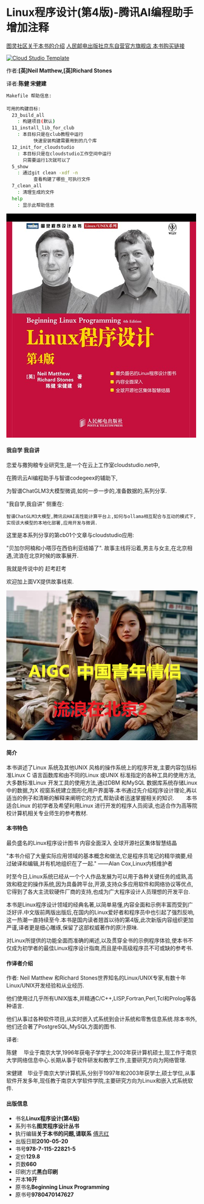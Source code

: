 # Linux程序设计(第4版)-腾讯AI编程助手增加注释

[图灵社区关于本书的介绍](https://www.ituring.com.cn/book/171) [人民邮电出版社京东自营官方旗舰店 本书购买链接](https://item.jd.com/13078641.html)

[![Cloud Studio Template](https://cs-res.codehub.cn/common/assets/icon-badge.svg)](https://cloudstudio.net/a/22151271316230144?channel=share&sharetype=Markdown)

作者:**[英]Neil Matthew,[英]Richard Stones**

译者:**陈健 宋健建**

```bash
Makefile 帮助信息:

可用的构建目标:
  23_build_all
	: 构建项目(默认)
  11_install_lib_for_club
	: 本目标只是在club教程中运行
          快速安装构建需要用到的几个库
  12_init_for_cloudstudio
	: 本目标只是在cloudstudio工作空间中运行
	  只需要运行1次就可以了
  5_show
	: 通过git clean -xdf -n
          查看构建了哪些_可执行文件
  7_clean_all
	: 清理生成的文件
  help
	: 显示此帮助信息

```

![img](wmimages/ab30_book.jpg)

#### 我自学 我自讲

恋爱与撒狗粮专业研究生,是一个在云上工作室cloudstudio.net中,

在腾讯云AI编程助手与智谱codegeex的辅助下,

为智谱ChatGLM3大模型微调,如何一步一步的,准备数据的,系列分享.

"我自学,我自讲" 侧重在:

    智谱ChatGLM3大模型,腾讯云HAI高性能计算平台上,如何与ollama相互配合与互动的模式下,实现该大模型的本地化部署,应用开发与微调.

这里是本系列分享的第cb01个文章与cloudstudio应用:

"贝加尔阿楠和小嗒莎在西伯利亚结婚了". 故事主线将沿着,男主与女主,在北京相遇,流浪在北京时候的故事展开.

我就是传说中的 赶考赶考

欢迎加上面VX提供故事线索.

![中国青年情侣_流浪在北京2](wmimages/bb36_beijing.png)

#### 简介

本书讲述了Linux 系统及其他UNIX 风格的操作系统上的程序开发,主要内容包括标准Linux C 语言函数库和由不同的Linux 或UNIX 标准指定的各种工具的使用方法,大多数标准Linux 开发工具的使用方法,通过DBM 和MySQL 数据库系统存储Linux 中的数据,为X 视窗系统建立图形化用户界面等.本书通过先介绍程序设计理论,再以适当的例子和清晰的解释来阐明它的方式,帮助读者迅速掌握相关的知识.
　　本书适合Linux 的初学者及希望利用Linux 进行开发的程序人员阅读,也适合作为高等院校计算机相关专业师生的参考教材.

#### 本书特色

最负盛名的Linux程序设计图书
内容全面深入
全球开源社区集体智慧结晶

"本书介绍了大量实际应用领域的基本概念和做法,它是程序员笔记的精华摘要,经过破译和编辑,并有机地组织在了一起."
——Alan Cox,Linux内核维护者

时至今日,Linux系统已经从一个个人作品发展为可以用于各种关键任务的成熟,高效和稳定的操作系统,因为具备跨平台,开源,支持众多应用软件和网络协议等优点,它得到了各大主流软硬件厂商的支持,也成为广大程序设计人员理想的开发平台.

本书是Linux程序设计领域的经典名著,以简单易懂,内容全面和示例丰富而受到广泛好评.中文版前两版出版后,在国内的Linux爱好者和程序员中也引起了强烈反响,这一热潮一直持续至今.本书是国内读者翘首以待的第4版,此次新版内容组织更加严谨,译者更是细心雕琢,保留了这部权威著作的原汁原味.

对Linux所提供的功能全面而准确的阐述,以及贯穿全书的示例程序体验,使本书不仅成为初学者的最佳Linux程序设计指南,而且是中高级程序员不可或缺的参考书.

#### 作译者介绍

作者:
Neil Matthew 和Richard Stones世界知名的Linux/UNIX专家,有数十年Linux/UNIX开发经验和从业经历.

他们使用过几乎所有UNIX版本,并精通C/C++,LISP,Fortran,Perl,Tcl和Prolog等各种语言.

他们从事过各种软件项目,从实时嵌入式系统到会计系统和零售信息系统.除本书外,他们还合著了PostgreSQL,MySQL方面的图书.

译者:

陈健 　毕业于南京大学,1996年获电子学学士,2002年获计算机硕士,现工作于南京大学网络信息中心.长期从事于软件研发和教学工作,主要研究方向为网络管理.

宋健建　毕业于南京大学计算机系,分别于1997年和2003年获学士,硕士学位,从事软件开发多年,现任教于南京大学软件学院,主要研究方向为Linux和嵌入式系统软件.

#### 出版信息

* 书名**Linux程序设计(第4版)**
* 系列书名**图灵程序设计丛书**
* 执行编辑**关于本书的问题,请联系** [傅志红](https://www.ituring.com.cn/space/25)
* 出版日期**2010-05-20**
* 书号**978-7-115-22821-5**
* 定价**129.8**
* 页数**660**
* 印刷方式**黑白印刷**
* 开本**16开**
* 原书名**Beginning Linux Programming**
* 原书号**9780470147627**
